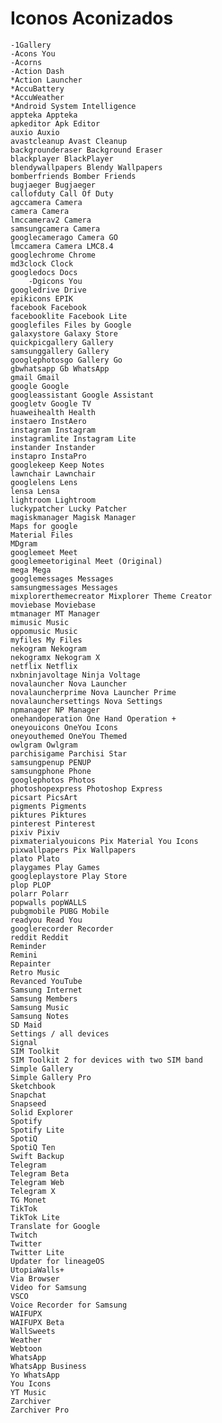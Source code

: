 # Iconos Aconizados


	-1Gallery
	-Acons You
	-Acorns
	-Action Dash
	*Action Launcher
	*AccuBattery
    *AccuWeather
	*Android System Intelligence
	appteka Appteka 
	apkeditor Apk Editor 
	auxio Auxio 
	avastcleanup Avast Cleanup 
	backgrounderaser Background Eraser 
	blackplayer BlackPlayer 
	blendywallpapers Blendy Wallpapers 
	bomberfriends Bomber Friends 
	bugjaeger Bugjaeger 
	callofduty Call Of Duty 
	agccamera Camera 
	camera Camera 
	lmccamerav2 Camera 
	samsungcamera Camera 
	googlecamerago Camera GO 
	lmccamera Camera LMC8.4 
	googlechrome Chrome 
	md3clock Clock 
	googledocs Docs 
        -Dgicons You 
	googledrive Drive 
	epikicons EPIK 
	facebook Facebook 
	facebooklite Facebook Lite 
	googlefiles Files by Google 
	galaxystore Galaxy Store 
	quickpicgallery Gallery 
	samsunggallery Gallery 
	googlephotosgo Gallery Go 
	gbwhatsapp Gb WhatsApp 
	gmail Gmail 
	google Google 
	googleassistant Google Assistant 
	googletv Google TV 
	huaweihealth Health 
	instaero InstAero 
	instagram Instagram 
	instagramlite Instagram Lite 
	instander Instander 
	instapro InstaPro 
	googlekeep Keep Notes 
	lawnchair Lawnchair 
	googlelens Lens 
	lensa Lensa 
	lightroom Lightroom 
	luckypatcher Lucky Patcher 
	magiskmanager Magisk Manager 
	Maps for google 
	Material Files 
	MDgram 
	googlemeet Meet 
	googlemeetoriginal Meet (Original) 
	mega Mega 
	googlemessages Messages 
	samsungmessages Messages 
	mixplorerthemecreator Mixplorer Theme Creator 
	moviebase Moviebase 
	mtmanager MT Manager 
	mimusic Music 
	oppomusic Music 
	myfiles My Files 
	nekogram Nekogram 
	nekogramx Nekogram X 
	netflix Netflix 
	nxbninjavoltage Ninja Voltage 
	novalauncher Nova Launcher 
	novalauncherprime Nova Launcher Prime 
	novalaunchersettings Nova Settings 
	npmanager NP Manager 
	onehandoperation One Hand Operation + 
	oneyouicons OneYou Icons 
	oneyouthemed OneYou Themed 
	owlgram Owlgram 
	parchisigame Parchisi Star 
	samsungpenup PENUP 
	samsungphone Phone 
	googlephotos Photos 
	photoshopexpress Photoshop Express 
	picsart PicsArt 
	pigments Pigments 
	piktures Piktures 
	pinterest Pinterest 
	pixiv Pixiv 
	pixmaterialyouicons Pix Material You Icons 
	pixwallpapers Pix Wallpapers 
	plato Plato 
	playgames Play Games 
	googleplaystore Play Store 
	plop PLOP 
	polarr Polarr 
	popwalls popWALLS 
	pubgmobile PUBG Mobile 
	readyou Read You 
	googlerecorder Recorder 
	reddit Reddit 
	Reminder 
	Remini 
	Repainter 
	Retro Music 
	Revanced YouTube 
	Samsung Internet 
	Samsung Members 
	Samsung Music 
	Samsung Notes 
	SD Maid 
	Settings / all devices 
	Signal 
	SIM Toolkit 
	SIM Toolkit 2 for devices with two SIM band
	Simple Gallery 
	Simple Gallery Pro 
	Sketchbook 
	Snapchat 
	Snapseed 
	Solid Explorer 
	Spotify 
	Spotify Lite 
	SpotiQ 
	SpotiQ Ten 
	Swift Backup 
	Telegram 
	Telegram Beta 
	Telegram Web 
	Telegram X 
	TG Monet 
	TikTok 
	TikTok Lite 
	Translate for Google 
	Twitch 
	Twitter 
	Twitter Lite 
	Updater for lineageOS
	UtopiaWalls+ 
	Via Browser 
	Video for Samsung 
	VSCO 
	Voice Recorder for Samsung 
	WAIFUPX 
	WAIFUPX Beta 
	WallSweets 
	Weather 
	Webtoon 
	WhatsApp 
	WhatsApp Business
	Yo WhatsApp
	You Icons
	YT Music
	Zarchiver
	Zarchiver Pro
